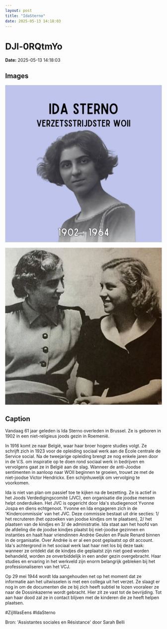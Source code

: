 ```yaml
---
layout: post
title: "IdaSterno"
date: 2025-05-13 14:18:03
---
```


# DJl-0RQtmYo

**Date:** 2025-05-13 14:18:03

## Images

![Image](../images/DJl-0RQtmYo_0.webp)

![Image](../images/DJl-0RQtmYo_1.webp)

## Caption

Vandaag 61 jaar geleden is Ida Sterno overleden in Brussel. Ze is geboren in 1902 in een niet-religieus joods gezin in Roemenië. 

In 1916 komt ze naar België, waar haar broer hogere studies volgt. Ze schrijft zich in 1923 voor de opleiding sociaal werk aan de École centrale de Service social. Na de tweejarige opleiding brengt ze nog enkele jaren door in de V.S. om inspiratie op te doen rond sociaal werk in bedrijven en vervolgens gaat ze in België aan de slag. Wanneer de anti-Joodse sentimenten in aanloop naar WOII beginnen te groeien, trouwt ze met de niet-joodse Victor Hendrickx. Een schijnhuwelijk om vervolging te voorkomen.

Ida is niet van plan om passief toe te kijken na de bezetting. Ze is actief in het Joods Verdedigingscomité (JVC), een organisatie die joodse mensen helpt onderduiken. Het JVC is opgericht door Ida's studiegenoot Yvonne Jospa en diens echtgenoot. Yvonne en Ida engageren zich in de 'Kindercommissie' van het JVC. Deze commissie bestaat uit drie secties: 1/ het recruteren (het opzoeken van joodse kindjes om te plaatsen), 2/ het plaatsen van de kindjes en 3/ de administratie. Ida staat aan het hoofd van de afdeling die de joodse kindjes plaatst bij niet-joodse gezinnen en instanties en haalt haar vriendinnen Andrée Geulen en Paule Renard binnen in de organisatie. Over Andrée is er al een post geplaatst op dit account. Ida's achtergrond in het sociaal werk laat haar niet los bij deze taak: wanneer ze ontdekt dat de kindjes die geplaatst zijn niet goed worden behandeld, worden ze onverbiddelijk in een ander gezin overgebracht. Haar studies en ervaring in het werkveld zijn enorm belangrijk gebleken bij het professionaliseren van het VCJ. 

Op 29 mei 1944 wordt Ida aangehouden net op het moment dat ze informatie aan het uitwisselen is met een collega uit het verzet. Ze slaagt er nog in om de documenten die ze bij zich heeft subtiel te lozen vooraleer ze naar de Dossinkazerne wordt gebracht. Hier zit ze vast tot de bevrijding. Tot aan haar dood zal ze in contact blijven met de kinderen die ze heeft helpen plaatsen.

#ZijWasEens #IdaSterno

Bron: 'Assistantes sociales en Résistance' door Sarah Belli

